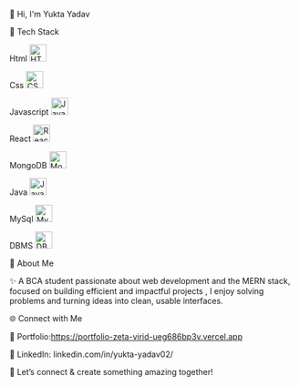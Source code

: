 👋 Hi, I'm Yukta Yadav

🔧 Tech Stack

Html  <img src="https://cdn.jsdelivr.net/gh/devicons/devicon/icons/html5/html5-original.svg" alt="HTML5" width="30px"/>


Css  <img src="https://cdn.jsdelivr.net/gh/devicons/devicon/icons/css3/css3-original.svg" alt="CSS3" width="30px"/>


Javascript <img src="https://cdn.jsdelivr.net/gh/devicons/devicon/icons/javascript/javascript-original.svg" alt="JavaScript" width="30px"/>


React <img src="https://cdn.jsdelivr.net/gh/devicons/devicon/icons/react/react-original.svg" alt="React" width="30px"/>


MongoDB <img src="https://cdn.jsdelivr.net/gh/devicons/devicon/icons/mongodb/mongodb-original.svg" alt="MongoDB" width="30px"/>


Java <img src="https://cdn.jsdelivr.net/gh/devicons/devicon/icons/java/java-original.svg" alt="Java" width="30px"/>


MySql <img src="https://cdn.jsdelivr.net/gh/devicons/devicon/icons/mysql/mysql-original.svg" alt="MySQL" width="30px"/>


DBMS  <img src="https://img.icons8.com/ios-filled/50/000000/database.png" alt="DBMS" width="30px"/>


🎯 About Me

 ✨ A BCA student passionate about web development and the MERN stack, focused on building efficient and impactful projects , I enjoy solving problems and turning ideas into clean, usable interfaces.

 🌐 Connect with Me

 📂 Portfolio:https://portfolio-zeta-virid-ueg686bp3v.vercel.app

🔗 LinkedIn: linkedin.com/in/yukta-yadav02/

💬 Let’s connect & create something amazing together!

<!--
**Yukta-Yadav02/Yukta-Yadav02** is a ✨ _special_ ✨ repository because its `README.md` (this file) appears on your GitHub profile.

Here are some ideas to get you started:

- 🔭 I’m currently working on ...
- 🌱 I’m currently learning ...
- 👯 I’m looking to collaborate on ...
- 🤔 I’m looking for help with ...
- 💬 Ask me about ...
- 📫 How to reach me: ...
- 😄 Pronouns: ...
- ⚡ Fun fact: ...
-->
